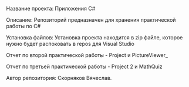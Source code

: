 Название проекта: Приложения C#

Описание: Репозиторий предназначен для хранения практической работы по C#

Установка файлов: Установка проекта находится в zip файле, которое нужно 
будет распоковать в repos для Visual Studio

Отчет по второй практической работы - Project и PictureViewer_

Отчет по третьей практической работы - Project 2 и MathQuiz

Автор репозитория: Скорняков Вячеслав.
